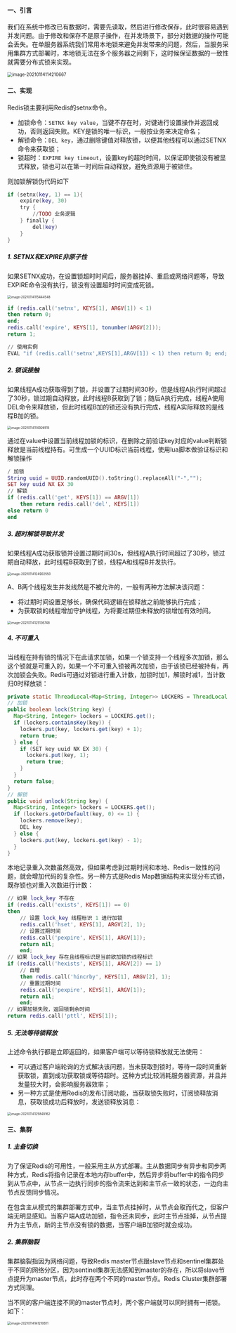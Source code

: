 #### 一、引言

我们在系统中修改已有数据时，需要先读取，然后进行修改保存，此时很容易遇到并发问题。由于修改和保存不是原子操作，在并发场景下，部分对数据的操作可能会丢失。在单服务器系统我们常用本地锁来避免并发带来的问题，然后，当服务采用集群方式部署时，本地锁无法在多个服务器之间剩下，这时候保证数据的一致性就需要分布式锁来实现。

<img src="C:\Users\cuimaolin\AppData\Roaming\Typora\typora-user-images\image-20210114114210667.png" alt="image-20210114114210667" style="zoom:70%;" />

#### 二、实现

Redis锁主要利用Redis的setnx命令。

- 加锁命令：`SETNX key value`，当键不存在时，对键进行设置操作并返回成功，否则返回失败。KEY是锁的唯一标识，一般按业务来决定命名；
- 解锁命令：`DEL key`，通过删除键值对释放锁，以便其他线程可以通过SETNX命令来获取锁；
- 锁超时：`EXPIRE key timeout`，设置key的超时时间，以保证即使锁没有被显式释放，锁也可以在第一时间后自动释放，避免资源用于被锁住。

则加锁解锁伪代码如下

```lua
if (setnx(key, 1) == 1){
    expire(key, 30)
    try {
        //TODO 业务逻辑
    } finally {
        del(key)
    }
}
```

##### 1. SETNX和EXPIRE非原子性

如果SETNX成功，在设置锁超时时间后，服务器挂掉、重启或网络问题等，导致EXPIRE命令没有执行，锁没有设置超时时间变成死锁。

<img src="C:\Users\cuimaolin\AppData\Roaming\Typora\typora-user-images\image-20210114115444548.png" alt="image-20210114115444548" style="zoom: 50%;" />

```lua
if (redis.call('setnx', KEYS[1], ARGV[1]) < 1)
then return 0;
end;
redis.call('expire', KEYS[1], tonumber(ARGV[2]));
return 1;

// 使用实例
EVAL "if (redis.call('setnx',KEYS[1],ARGV[1]) < 1) then return 0; end; redis.call('expire',KEYS[1],tonumber(ARGV[2])); return 1;" 1 key value 100
```

##### 2. 锁误接触

如果线程A成功获取得到了锁，并设置了过期时间30秒，但是线程A执行时间超过了30秒，锁过期自动释放，此时线程B获取到了锁；随后A执行完成，线程A使用DEL命令来释放锁，但此时线程B加的锁还没有执行完成，线程A实际释放的是线程B加的锁。

<img src="C:\Users\cuimaolin\AppData\Roaming\Typora\typora-user-images\image-20210114114926515.png" alt="image-20210114114926515" style="zoom: 50%;" />

通过在value中设置当前线程加锁的标识，在删除之前验证key对应的value判断锁释放是当前线程持有。可生成一个UUID标识当前线程，使用lua脚本做验证标识和解锁操作

```lua
/ 加锁
String uuid = UUID.randomUUID().toString().replaceAll("-","");
SET key uuid NX EX 30
// 解锁
if (redis.call('get', KEYS[1]) == ARGV[1])
    then return redis.call('del', KEYS[1])
else return 0
end
```

##### 3. 超时解锁导致并发

如果线程A成功获取锁并设置过期时间30s，但线程A执行时间超过了30秒，锁过期自动释放，此时线程B获取到了锁，线程A和线程B并发执行。

<img src="C:\Users\cuimaolin\AppData\Roaming\Typora\typora-user-images\image-20210114124902550.png" alt="image-20210114124902550" style="zoom:50%;" />

A、B两个线程发生并发线然是不被允许的，一般有两种方法解决该问题：

- 将过期时间设置足够长，确保代码逻辑在锁释放之前能够执行完成；
- 为获取锁的线程增加守护线程，为将要过期但未释放的锁增加有效时间。

<img src="C:\Users\cuimaolin\AppData\Roaming\Typora\typora-user-images\image-20210114125136748.png" alt="image-20210114125136748" style="zoom:50%;" />

##### 4. 不可重入

当线程在持有锁的情况下在此请求加锁，如果一个锁支持一个线程多次加锁，那么这个锁就是可重入的，如果一个不可重入锁被再次加锁，由于该锁已经被持有，再次加锁会失败。Redis可通过对锁进行重入计数，加锁时加1，解锁时减1，当计数归0时释放锁：

```java
private static ThreadLocal<Map<String, Integer>> LOCKERS = ThreadLocal.withInitial(HashMap::new);
// 加锁
public boolean lock(String key) {
  Map<String, Integer> lockers = LOCKERS.get();
  if (lockers.containsKey(key)) {
    lockers.put(key, lockers.get(key) + 1);
    return true;
  } else {
    if (SET key uuid NX EX 30) {
      lockers.put(key, 1);
      return true;
    }
  }
  return false;
}
// 解锁
public void unlock(String key) {
  Map<String, Integer> lockers = LOCKERS.get();
  if (lockers.getOrDefault(key, 0) <= 1) {
    lockers.remove(key);
    DEL key
  } else {
    lockers.put(key, lockers.get(key) - 1);
  }
}
```

本地记录重入次数虽然高效，但如果考虑到过期时间和本地、Redis一致性的问题，就会增加代码的复杂性。另一种方式是Redis Map数据结构来实现分布式锁，既存锁也对重入次数进行计数：

```lua
// 如果 lock_key 不存在
if (redis.call('exists', KEYS[1]) == 0)
then
    // 设置 lock_key 线程标识 1 进行加锁
    redis.call('hset', KEYS[1], ARGV[2], 1);
    // 设置过期时间
    redis.call('pexpire', KEYS[1], ARGV[1]);
    return nil;
    end;
// 如果 lock_key 存在且线程标识是当前欲加锁的线程标识
if (redis.call('hexists', KEYS[1], ARGV[2]) == 1)
    // 自增
    then redis.call('hincrby', KEYS[1], ARGV[2], 1);
    // 重置过期时间
    redis.call('pexpire', KEYS[1], ARGV[1]);
    return nil;
    end;
// 如果加锁失败，返回锁剩余时间
return redis.call('pttl', KEYS[1]);
```

##### 5. 无法等待锁释放

上述命令执行都是立即返回的，如果客户端可以等待锁释放就无法使用：

- 可以通过客户端轮询的方式解决该问题，当未获取到锁时，等待一段时间重新获取锁，直到成功获取锁或等待超时。这种方式比较消耗服务器资源，并且并发量较大时，会影响服务器效率；
- 另一种方式是使用Redis的发布订阅功能，当获取锁失败时，订阅锁释放消息，获取锁成功后释放时，发送锁释放消息：

<img src="C:\Users\cuimaolin\AppData\Roaming\Typora\typora-user-images\image-20210114125849162.png" alt="image-20210114125849162" style="zoom:50%;" />

#### 三、集群

##### 1. 主备切换

为了保证Redis的可用性，一般采用主从方式部署。主从数据同步有异步和同步两种方式，Redis将指令记录在本地内存buffer中，然后异步将buffer中的指令同步到从节点中，从节点一边执行同步的指令流来达到和主节点一致的状态，一边向主节点反馈同步情况。

在包含主从模式的集群部署方式中，当主节点挂掉时，从节点会取而代之，但客户端无明显感知。当客户端A成功加锁，指令还未同步，此时主节点挂掉，从节点提升为主节点，新的主节点没有锁的数据，当客户端B加锁时就会成功。

##### 2. 集群脑裂

集群脑裂指因为网络问题，导致Redis master节点跟slave节点和sentinel集群处于不同的网络分区，因为sentinel集群无法感知到master的存在，所以将slave节点提升为master节点，此时存在两个不同的master节点。Redis Cluster集群部署方式同理。

当不同的客户端连接不同的master节点时，两个客户端就可以同时拥有一把锁。如下：

<img src="C:\Users\cuimaolin\AppData\Roaming\Typora\typora-user-images\image-20210114141210611.png" alt="image-20210114141210611" style="zoom:50%;" />

